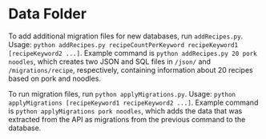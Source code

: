 # Data Folder

To add additional migration files for new databases, run `addRecipes.py`. Usage: `python addRecipes.py recipeCountPerKeyword recipeKeyword1 [recipeKeyword2 ...]`. Example command is `python addRecipes.py 20 pork noodles`, which creates two JSON and SQL files in `/json/` and `/migrations/recipe`, respectively, containing information about 20 recipes based on pork and noodles.

To run migration files, run `python applyMigrations.py`. Usage: `python applyMigrations [recipeKeyword1 recipeKeyword2 ...]`. Example command is `python applyMigrations pork noodles`, which adds the data that was extracted from the API as migrations from the previous command to the database.